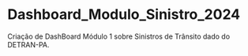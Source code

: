 # Dashboard_Modulo_Sinistro_2024
Criação de DashBoard Módulo 1 sobre Sinistros de Trânsito dado do DETRAN-PA.
